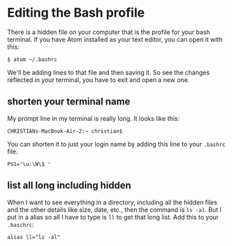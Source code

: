 Editing the Bash profile
========================
There is a hidden file on your computer that is the profile for your bash terminal. If you have Atom installed as your text editor, you can open it with this:

`$ atom ~/.bashrc`

We'll be adding lines to that file and then saving it. So see the changes reflected in your terminal, you have to exit and open a new one.

## shorten your terminal name

My prompt line in my terminal is really long. It looks like this:

`CHRISTIANs-MacBook-Air-2:~ christian$`

You can shorten it to just your login name by adding this line to your `.bashrc` file.

`PS1='\u:\W\$ '`

## list all long including hidden

When I want to see everything in a directory, including all the hidden files and the other details like size, date, etc., then the command is `ls -al`. But I put in a alias so all I have to type is `ll` to get that long list. Add this to your `.baschrc`:

`alias ll="ls -al"`
